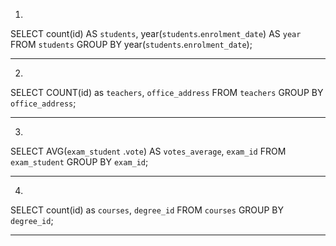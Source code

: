 1.

SELECT count(id) AS `students`, year(`students`.`enrolment_date`) AS `year`
FROM `students`
GROUP BY year(`students`.`enrolment_date`);

____________________________________________________


2.

SELECT COUNT(id) as `teachers`, `office_address`
FROM `teachers`
GROUP BY `office_address`;


____________________________________________________

3.

SELECT AVG(`exam_student` .`vote`) AS `votes_average`, `exam_id`
FROM `exam_student`
GROUP BY `exam_id`;

____________________________________________________

4.

SELECT count(id) as `courses`, `degree_id`
FROM `courses`
GROUP BY `degree_id`;


_____________________________________________________